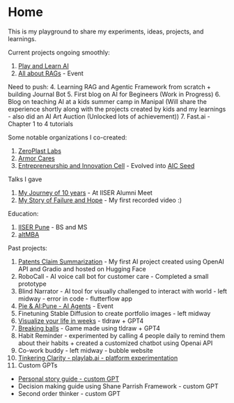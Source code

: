# Home
This is my playground to share my experiments, ideas, projects, and learnings.

Current projects ongoing smoothly:
1. [Play and Learn AI](https://aditya-kabra.github.io/PLAI/)
2. [All about RAGs](https://lu.ma/fadg2fpa) - Event

Need to push:
4. Learning RAG and Agentic Framework from scratch + building Journal Bot
5. First blog on AI for Begineers (Work in Progress)
6. Blog on teaching AI at a kids summer camp in Manipal 
(Will share the experience shortly along with the projects created by kids and my learnings - also did an AI Art Auction (Unlocked lots of achievement))
7. Fast.ai - Chapter 1 to 4 tutorials

Some notable organizations I co-created:
1. [ZeroPlast Labs](https://www.zeroplastlabs.com/)
2. [Armor Cares](https://adityakabra47.wixsite.com/armorcare)
3. [Entrepreneurship and Innovation Cell](https://eiciiserpune.wordpress.com/) - Evolved into [AIC Seed](https://seedforstartup.in/)

Talks I gave
1. [My Journey of 10 years](https://www.youtube.com/live/rHtG5lr45Js?si=xI0bNMh399q5q11C&t=4639) - At IISER Alumni Meet
2. [My Story of Failure and Hope](https://vimeo.com/801135649) - My first recorded video :)

Education:
1. [IISER Pune](https://www.iiserpune.ac.in/) - BS and MS
2. [altMBA](https://altmba.com/)

Past projects:
1. [Patents Claim Summarization](https://huggingface.co/spaces/adityakabra/Patent-AI-V1) - My first AI project created using OpenAI API and Gradio and hosted on Hugging Face
2. RoboCall - AI voice call bot for customer care - Completed a small prototype
3. Blind Narrator - AI tool for visually challenged to interact with world - left midway - error in code - flutterflow app
4. [Pie & AI:Pune - AI Agents](https://www.eventbrite.com/e/pie-ai-pune-ai-agents-tickets-938380901537) - Event
5. Finetuning Stable Diffusion to create portfolio images - left midway
6. [Visualize your life in weeks](https://makereal.tldraw.link/6HG6RNGE2zDGpmVaoQazk) - tldraw + GPT4
7. [Breaking balls](https://makereal.tldraw.link/1MQ1eHb4kQ6GNxf-Wme2m) - Game made using tldraw + GPT4
8. Habit Reminder - experimented by calling 4 people daily to remind them about their habits + created a customized chatbot using Openai API
9. Co-work buddy - left midway - bubble website
10. [Tinkering Clarity - playlab.ai - platform experimentation](https://www.playlab.ai/project/clxwuiycx02tgwqqw9o1izmru) 
11.  Custom GPTs
- [Personal story guide - custom GPT](https://chatgpt.com/g/g-MjgP22oNZ-personal-story-guide)
- Decision making guide using Shane Parrish Framework - custom GPT
- Second order thinker - custom GPT
